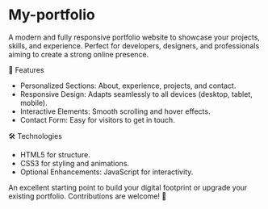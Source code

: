 # My-portfolio

A modern and fully responsive portfolio website to showcase your projects, skills, and experience. Perfect for developers, designers, and professionals aiming to create a strong online presence.  

🌟 Features  
- Personalized Sections: About, experience, projects, and contact.  
- Responsive Design: Adapts seamlessly to all devices (desktop, tablet, mobile).  
- Interactive Elements: Smooth scrolling and hover effects.  
- Contact Form: Easy for visitors to get in touch.  

🛠️ Technologies  
- HTML5 for structure.  
- CSS3 for styling and animations.  
- Optional Enhancements: JavaScript for interactivity.  

An excellent starting point to build your digital footprint or upgrade your existing portfolio. Contributions are welcome! 🚀  
